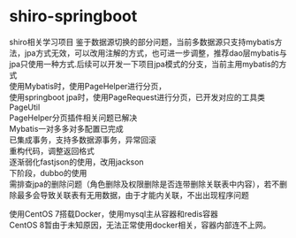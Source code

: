# shiro-springboot
shiro相关学习项目
鉴于数据源切换的部分问题，当前多数据源只支持mybatis方法，jpa方式无效，可以改用注解的方式，也可进一步调整，推荐dao层mybatis与jpa只使用一种方式.后续可以开发一下项目jpa模式的分支，当前主用mybatis的方式\
使用Mybatis时，使用PageHelper进行分页，\
使用springboot jpa时，使用PageRequest进行分页，已开发对应的工具类PageUtil\
PageHelper分页插件相关问题已解决\
Mybatis一对多多对多配置已完成\
已集成事务，支持多数据源事务，异常回滚\
重构代码，调整返回格式\
逐渐弱化fastjson的使用，改用jackson\
下阶段，dubbo的使用\
需排查jpa的删除问题（角色删除及权限删除是否连带删除关联表中内容），若不删除最多会导致关联表有无用数据，由于才能内关联，不出出现程序问题

使用CentOS 7搭载Docker，使用mysql主从容器和redis容器\
CentOS 8暂由于未知原因，无法正常使用docker相关，容器内部连不上网。